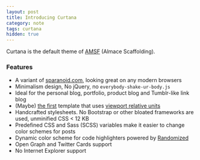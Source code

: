 ```yaml
---
layout: post
title: Introducing Curtana
category: note
tags: curtana
hidden: true
---
```


Curtana is the default theme of [AMSF](https://sparanoid.com/lab/amsf/) (Almace Scaffolding).

### Features

- A variant of [sparanoid.com](https://sparanoid.com/), looking great on any modern browsers
- Minimalism design, No jQuery, no `everybody-shake-ur-body.js`
- Ideal for the personal blog, portfolio, product blog and Tumblr-like link blog
- (Maybe) [the first](https://github.com/sparanoid/sparanoid.com/commit/9b44b4c0f57c3dd1e828d828a95cc21b992785ce) template that uses [viewport relative units](https://www.w3.org/TR/css3-values/#viewport-relative-lengths)
- Handcrafted stylesheets. No Bootstrap or other bloated frameworks are used, unminified CSS < 12 KB
- Predefined CSS and Sass (SCSS) variables make it easier to change color schemes for posts
- Dynamic color scheme for code highlighters powered by [Randomized](https://sparanoid.com/lab/randomized/)
- Open Graph and Twitter Cards support
- No Internet Explorer support
